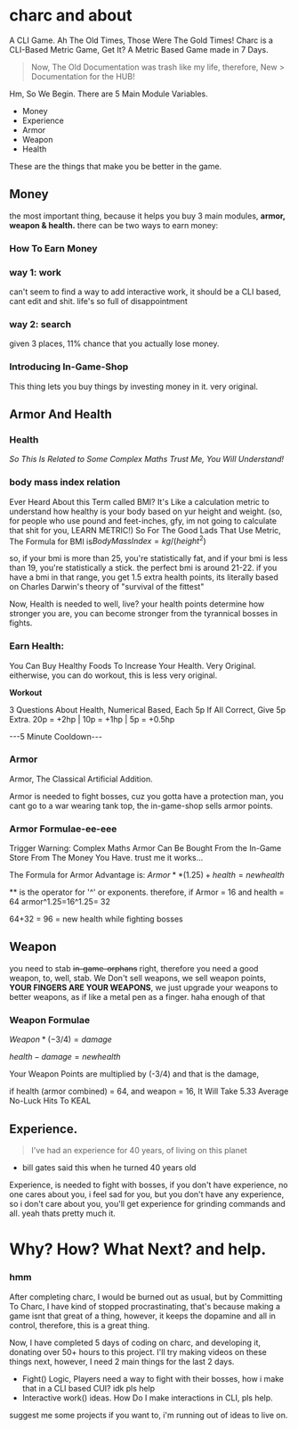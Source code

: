 # charc and about
A CLI Game. Ah The Old Times, Those Were The Gold Times!
Charc is a CLI-Based Metric Game, Get It? A Metric Based Game made in 7 Days.

> Now, The Old Documentation was trash like my life, therefore, New > Documentation for the HUB!

Hm, So We Begin. There are 5 Main Module Variables.

-   Money
-   Experience
-   Armor
-   Weapon
-   Health

These are the things that make you be better in the game.

Money
-----

the most important thing, because it helps you buy 3 main modules, **armor, weapon & health.** there can be two ways to earn money:

### How To Earn Money

### way 1: work

can't seem to find a way to add interactive work, it should be a CLI based, cant edit and shit. life's so full of disappointment

### way 2: search

given 3 places, 11% chance that you actually lose money.

### Introducing In-Game-Shop

This thing lets you buy things by investing money in it. very original.

Armor And Health
----------------

### Health

*So This Is Related to Some Complex Maths Trust Me, You Will Understand!*

### body mass index relation

Ever Heard About this Term called BMI? It's Like a calculation metric to understand how healthy is your body based on yur height and weight. (so, for people who use pound and feet-inches, gfy, im not going to calculate that shit for you, LEARN METRIC!) So For The Good Lads That Use Metric, The Formula for BMI is$BodyMassIndex=kg/(height^2)$

so, if your bmi is more than 25, you're statistically fat, and if your bmi is less than 19, you're statistically a stick. the perfect bmi is around 21-22. if you have a bmi in that range, you get 1.5 extra health points, its literally based on Charles Darwin's theory of "survival of the fittest"

Now, Health is needed to well, live? your health points determine how stronger you are, you can become stronger from the tyrannical bosses in fights.

### Earn Health:

You Can Buy Healthy Foods To Increase Your Health. Very Original. eitherwise, you can do workout, this is less very original.

**Workout**

3 Questions About Health, Numerical Based, Each 5p If All Correct, Give 5p Extra. 20p = +2hp | 10p = +1hp | 5p = +0.5hp

---5 Minute Cooldown---

### **Armor**

Armor, The Classical Artificial Addition.

Armor is needed to fight bosses, cuz you gotta have a protection man, you cant go to a war wearing tank top, the in-game-shop sells armor points.

### Armor Formulae-ee-eee

Trigger Warning: Complex Maths Armor Can Be Bought From the In-Game Store From The Money You Have. trust me it works...

The Formula for Armor Advantage is: $Armor**(1.25)+health= new health$

** is the operator for '^' or exponents. therefore, if Armor = 16 and health = 64 armor^1.25=16^1.25= 32

64+32 = 96 = new health while fighting bosses

Weapon
------

you need to stab ~~in-game-orphans~~ right, therefore you need a good weapon, to, well, stab. We Don't sell weapons, we sell weapon points, **YOUR FINGERS ARE YOUR WEAPONS**, we just upgrade your weapons to better weapons, as if like a metal pen as a finger. haha enough of that

### Weapon Formulae

$Weapon*(-3/4) = damage$

$health - damage = new health$

Your Weapon Points are multiplied by (-3/4) and that is the damage,

if health (armor combined) = 64, and weapon = 16, It Will Take 5.33 Average No-Luck Hits To KEAL

Experience.
-----------

> I've had an experience for 40 years, of living on this planet

-   bill gates said this when he turned 40 years old

Experience, is needed to fight with bosses, if you don't have experience, no one cares about you, i feel sad for you, but you don't have any experience, so i don't care about you, you'll get experience for grinding commands and all. yeah thats pretty much it.

Why? How? What Next? and help.
==============================

### hmm

After completing charc, I would be burned out as usual, but by Committing To Charc, I have kind of stopped procrastinating, that's because making a game isnt that great of a thing, however, it keeps the dopamine and all in control, therefore, this is a great thing.

Now, I have completed 5 days of coding on charc, and developing it, donating over 50+ hours to this project. I'll try making videos on these things next, however, I need 2 main things for the last 2 days.

-   Fight() Logic, Players need a way to fight with their bosses, how i make that in a CLI based CUI? idk pls help
-   Interactive work() ideas. How Do I make interactions in CLI, pls help.

suggest me some projects if you want to, i'm running out of ideas to live on.
